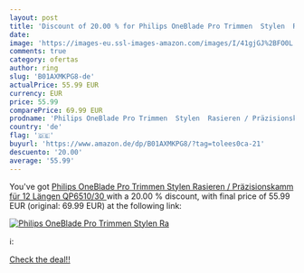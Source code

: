 ```yaml
---
layout: post
title: 'Discount of 20.00 % for Philips OneBlade Pro Trimmen  Stylen  Ra'
date: 
image: 'https://images-eu.ssl-images-amazon.com/images/I/41gjGJ%2BFO0L._SL200_.jpg'
comments: true
category: ofertas
author: ring
slug: 'B01AXMKPG8-de'
actualPrice: 55.99 EUR
currency: EUR
price: 55.99
comparePrice: 69.99 EUR
prodname: 'Philips OneBlade Pro Trimmen  Stylen  Rasieren / Präzisionskamm für 12 Längen  QP6510/30 '
country: 'de'
flag: '🇩🇪'
buyurl: 'https://www.amazon.de/dp/B01AXMKPG8/?tag=tolees0ca-21'
descuento: '20.00'
average: '55.99'
---
```


You've got [Philips OneBlade Pro Trimmen  Stylen  Rasieren / Präzisionskamm für 12 Längen  QP6510/30 ](https://www.amazon.de/dp/B01AXMKPG8/?tag=tolees0ca-21) with a  20.00 % discount, with final price of 55.99 EUR (original: 69.99 EUR) at the following link:

[![Philips OneBlade Pro Trimmen  Stylen  Ra](https://images-eu.ssl-images-amazon.com/images/I/41gjGJ%2BFO0L._SL200_.jpg)](https://www.amazon.de/dp/B01AXMKPG8/?tag=tolees0ca-21)

ℹ️:


[Check the deal!!](https://www.amazon.de/dp/B01AXMKPG8/?tag=tolees0ca-21)

